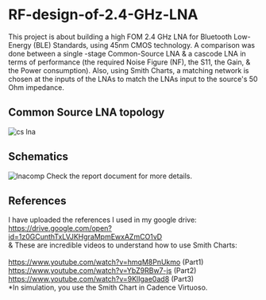 # RF-design-of-2.4-GHz-LNA
This project is about building a high FOM 2.4 GHz LNA for Bluetooth Low-Energy (BLE) Standards, using 45nm CMOS technology. A comparison was done between a single -stage Common-Source LNA & a cascode LNA in terms of performance (the required Noise Figure (NF), the S11, the Gain, & the Power consumption). Also, using Smith Charts, a matching network is chosen at the inputs of the LNAs to match the LNAs input to the source's 50 Ohm impedance.

## Common Source LNA topology
![cs lna](https://user-images.githubusercontent.com/27668656/53697420-b2219200-3d85-11e9-8b38-e3dfa9383848.png)

## Schematics
![lnacomp](https://user-images.githubusercontent.com/27668656/53697487-75a26600-3d86-11e9-89fc-ed5a5f1e5532.png)
Check the report document for more details.

## References
I have uploaded the references I used in my google drive:<br/>
https://drive.google.com/open?id=1z0GCunthTxLVJKHgraMpmEwxAZmCO1vD <br/>
& These are incredible videos to understand how to use Smith Charts: <br/>   
https://www.youtube.com/watch?v=hmqM8PnUkmo (Part1) <br/>
https://www.youtube.com/watch?v=YbZ9RBw7-js (Part2) <br/>
https://www.youtube.com/watch?v=9KlIgae0ad8 (Part3) <br/>
*In simulation, you use the Smith Chart in Cadence Virtuoso.
